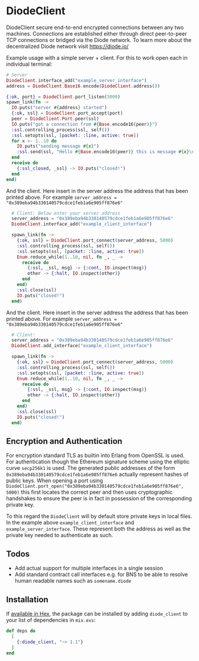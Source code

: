 # DiodeClient

DiodeClient secure end-to-end encrypted connections between any two machines. Connections are established
either through direct peer-to-peer TCP connections or bridged via the Diode network. To learn more about the
decentralized Diode network visit https://diode.io/

Example usage with a simple server + client. For this to work open each in individual terminal:


```elixir
# Server
DiodeClient.interface_add("example_server_interface")
address = DiodeClient.Base16.encode(DiodeClient.address())

{:ok, port} = DiodeClient.port_listen(5000)
spawn_link(fn ->
  IO.puts("server #{address} started")
  {:ok, ssl} = DiodeClient.port_accept(port)
  peer = DiodeClient.Port.peer(ssl)
  IO.puts("got a connection from #{Base.encode16(peer)}")
  :ssl.controlling_process(ssl, self())
  :ssl.setopts(ssl, [packet: :line, active: true])
  for x <- 1..10 do
    IO.puts("sending message #{x}")
    :ssl.send(ssl, "Hello #{Base.encode16(peer)} this is message #{x}\n")
  end
  receive do
    {:ssl_closed, _ssl} -> IO.puts("closed!")
  end
end)

```

And the client. Here insert in the server address the address that has been printed above.
For example `server_address = "0x389eba94b330140579cdce1feb1a6e905ff876e6"`

```elixir
  # Client: Below enter your server address
  server_address = "0x389eba94b330140579cdce1feb1a6e905ff876e6"
  DiodeClient.interface_add("example_client_interface")

  spawn_link(fn ->
    {:ok, ssl} = DiodeClient.port_connect(server_address, 5000)
    :ssl.controlling_process(ssl, self())
    :ssl.setopts(ssl, [packet: :line, active: true])
    Enum.reduce_while(1..10, nil, fn _, _ ->
      receive do
        {:ssl, _ssl, msg} -> {:cont, IO.inspect(msg)}
        other -> {:halt, IO.inspect(other)}
      end
    end)
    :ssl.close(ssl)
    IO.puts("closed!")
  end)
```

And the client. Here insert in the server address the address that has been printed above.
For example `server_address = "0x389eba94b330140579cdce1feb1a6e905ff876e6"`

```elixir
  # Client:
  server_address = "0x389eba94b330140579cdce1feb1a6e905ff876e6"
  DiodeClient.add_interface("example_client_interface")

  spawn_link(fn ->
    {:ok, ssl} = DiodeClient.port_connect(server_address, 5000)
    :ssl.controlling_process(ssl, self())
    :ssl.setopts(ssl, [packet: :line, active: true])
    Enum.reduce_while(1..10, nil, fn _, _ ->
      receive do
        {:ssl, _ssl, msg} -> {:cont, IO.inspect(msg)}
        other -> {:halt, IO.inspect(other)}
      end
    end)
    :ssl.close(ssl)
    IO.puts("closed!")
  end)
```

## Encryption and Authentication

For encryption standard TLS as builtin into Erlang from OpenSSL is used. For authentication though the Ethereum signature scheme using the elliptic curve `secp256k1` is used. The generated public addresses of the form `0x389eba94b330140579cdce1feb1a6e905ff876e6` actually represent hashes of public keys. When opening a port using `DiodeClient.port_open("0x389eba94b330140579cdce1feb1a6e905ff876e6", 5000)` this first locates the correct peer and then uses cryptographic handshakes to ensure the peer is in fact in possession of the corresponding private key.

To this regard the `DiodeClient` will by default store private keys in local files. In the example above `example_client_interface` and `example_server_interface`. These represent both the address as well as the private key needed to authenticate as such.

## Todos

* Add actual support for multiple interfaces in a single session
* Add standard contract call interfaces e.g. for BNS to be able to resolve human readable names such as `somename.diode`

## Installation

If [available in Hex](https://hex.pm/docs/publish), the package can be installed
by adding `diode_client` to your list of dependencies in `mix.exs`:

```elixir
def deps do
  [
    {:diode_client, "~> 1.1"}
  ]
end
```
